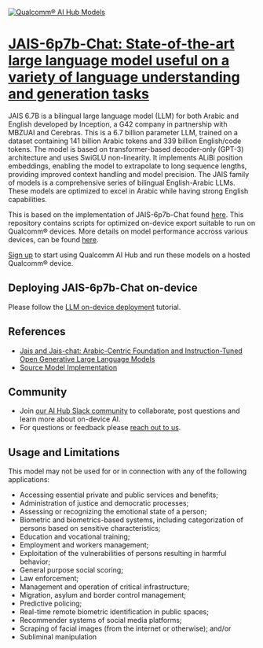 [![Qualcomm® AI Hub Models](https://qaihub-public-assets.s3.us-west-2.amazonaws.com/qai-hub-models/quic-logo.jpg)](../../README.md)


# [JAIS-6p7b-Chat: State-of-the-art large language model useful on a variety of language understanding and generation tasks](https://aihub.qualcomm.com/models/jais_6p7b_chat)

JAIS 6.7B is a bilingual large language model (LLM) for both Arabic and English developed by Inception, a G42 company in partnership with MBZUAI and Cerebras. This is a 6.7 billion parameter LLM, trained on a dataset containing 141 billion Arabic tokens and 339 billion English/code tokens. The model is based on transformer-based decoder-only (GPT-3) architecture and uses SwiGLU non-linearity. It implements ALiBi position embeddings, enabling the model to extrapolate to long sequence lengths, providing improved context handling and model precision. The JAIS family of models is a comprehensive series of bilingual English-Arabic LLMs. These models are optimized to excel in Arabic while having strong English capabilities.

This is based on the implementation of JAIS-6p7b-Chat found [here](https://huggingface.co/inceptionai/jais-family-6p7b). This repository contains scripts for optimized on-device
export suitable to run on Qualcomm® devices. More details on model performance
accross various devices, can be found [here](https://aihub.qualcomm.com/models/jais_6p7b_chat).

[Sign up](https://myaccount.qualcomm.com/signup) to start using Qualcomm AI Hub and run these models on a hosted Qualcomm® device.

## Deploying JAIS-6p7b-Chat on-device

Please follow the [LLM on-device deployment](https://github.com/quic/ai-hub-apps/tree/main/tutorials/llm_on_genie) tutorial.





## References
* [Jais and Jais-chat: Arabic-Centric Foundation and Instruction-Tuned Open Generative Large Language Models](https://arxiv.org/abs/2308.16149)
* [Source Model Implementation](https://huggingface.co/inceptionai/jais-family-6p7b)



## Community
* Join [our AI Hub Slack community](https://aihub.qualcomm.com/community/slack) to collaborate, post questions and learn more about on-device AI.
* For questions or feedback please [reach out to us](mailto:ai-hub-support@qti.qualcomm.com).


## Usage and Limitations

This model may not be used for or in connection with any of the following applications:

- Accessing essential private and public services and benefits;
- Administration of justice and democratic processes;
- Assessing or recognizing the emotional state of a person;
- Biometric and biometrics-based systems, including categorization of persons based on sensitive characteristics;
- Education and vocational training;
- Employment and workers management;
- Exploitation of the vulnerabilities of persons resulting in harmful behavior;
- General purpose social scoring;
- Law enforcement;
- Management and operation of critical infrastructure;
- Migration, asylum and border control management;
- Predictive policing;
- Real-time remote biometric identification in public spaces;
- Recommender systems of social media platforms;
- Scraping of facial images (from the internet or otherwise); and/or
- Subliminal manipulation
